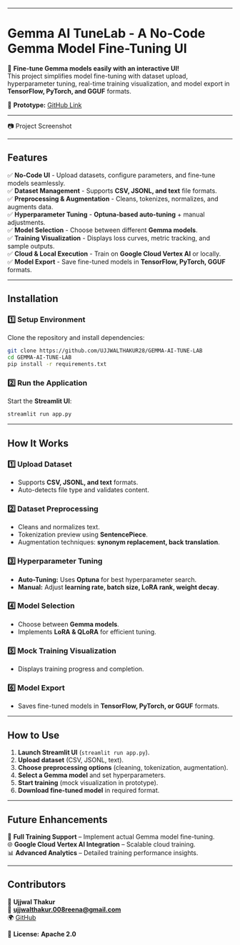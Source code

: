 
---

# **Gemma AI TuneLab - A No-Code Gemma Model Fine-Tuning UI**  

🚀 **Fine-tune Gemma models easily with an interactive UI!**  
This project simplifies model fine-tuning with dataset upload, hyperparameter tuning, real-time training visualization, and model export in **TensorFlow, PyTorch, and GGUF** formats.  

🔗 **Prototype:** [GitHub Link](https://github.com/UJJWALTHAKUR28/GEMMA-AI-TUNE-LAB)  

---
📷 Project Screenshot

---
## **Features**  
✅ **No-Code UI** - Upload datasets, configure parameters, and fine-tune models seamlessly.  
✅ **Dataset Management** - Supports **CSV, JSONL, and text** file formats.  
✅ **Preprocessing & Augmentation** - Cleans, tokenizes, normalizes, and augments data.  
✅ **Hyperparameter Tuning** - **Optuna-based auto-tuning** + manual adjustments.  
✅ **Model Selection** - Choose between different **Gemma models**.  
✅ **Training Visualization** - Displays loss curves, metric tracking, and sample outputs.  
✅ **Cloud & Local Execution** - Train on **Google Cloud Vertex AI** or locally.  
✅ **Model Export** - Save fine-tuned models in **TensorFlow, PyTorch, GGUF** formats.  

---

## **Installation**  
### **1️⃣ Setup Environment**  
Clone the repository and install dependencies:  
```sh
git clone https://github.com/UJJWALTHAKUR28/GEMMA-AI-TUNE-LAB
cd GEMMA-AI-TUNE-LAB
pip install -r requirements.txt
```

### **2️⃣ Run the Application**  
Start the **Streamlit UI**:  
```sh
streamlit run app.py
```

---

## **How It Works**  
### **1️⃣ Upload Dataset**  
- Supports **CSV, JSONL, and text** formats.  
- Auto-detects file type and validates content.  

### **2️⃣ Dataset Preprocessing**  
- Cleans and normalizes text.  
- Tokenization preview using **SentencePiece**.  
- Augmentation techniques: **synonym replacement, back translation**.  

### **3️⃣ Hyperparameter Tuning**  
- **Auto-Tuning:** Uses **Optuna** for best hyperparameter search.  
- **Manual:** Adjust **learning rate, batch size, LoRA rank, weight decay**.  

### **4️⃣ Model Selection**  
- Choose between **Gemma models**.  
- Implements **LoRA & QLoRA** for efficient tuning.  

### **5️⃣ Mock Training Visualization**  
- Displays training progress and completion.  

### **6️⃣ Model Export**  
- Saves fine-tuned models in **TensorFlow, PyTorch, or GGUF** formats.  

---

## **How to Use**  
1. **Launch Streamlit UI** (`streamlit run app.py`).  
2. **Upload dataset** (CSV, JSONL, text).  
3. **Choose preprocessing options** (cleaning, tokenization, augmentation).  
4. **Select a Gemma model** and set hyperparameters.  
5. **Start training** (mock visualization in prototype).  
6. **Download fine-tuned model** in required format.  

---

## **Future Enhancements**  
🚀 **Full Training Support** – Implement actual Gemma model fine-tuning.  
🌐 **Google Cloud Vertex AI Integration** – Scalable cloud training.  
📊 **Advanced Analytics** – Detailed training performance insights.  

---

## **Contributors**  
👤 **Ujjwal Thakur**  
📧 **ujjwalthakur.008reena@gmail.com**  
🌍 [GitHub](https://github.com/UJJWALTHAKUR28)  

🔖 **License:** **Apache 2.0**  
